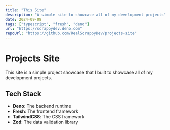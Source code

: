 ```yaml
---
title: "This Site"
description: "A simple site to showcase all of my development projects"
date: 2024-09-08
tags: ["typescript", "fresh", "deno"]
url: "https://scrappydev.deno.com"
repoUrl: "https://github.com/RealScrappyDev/projects-site"
---
```


# Projects Site

This site is a simple project showcase that I built to showcase all of my
development projects.

## Tech Stack

- **Deno**: The backend runtime
- **Fresh**: The frontend framework
- **TailwindCSS**: The CSS framework
- **Zod**: The data validation library
